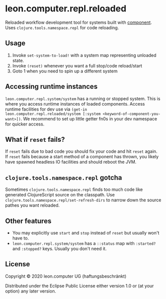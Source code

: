 # leon.computer.repl.reloaded

Reloaded workflow development tool for systems built with [component](https://github.com/stuartsierra/component).  Uses `clojure.tools.namespace.repl` for code reloading.

## Usage

1. Invoke `set-system-to-load!` with a system map representing unloaded state.
2. Invoke `(reset)` whenever you want a full stop/code reload/start
3. Goto 1 when you need to spin up a different system

## Accessing runtime instances
`leon.computer.repl.system/system` has a running or stopped system.  This is where you access runtime instances of loaded components.  Access runtime facilities for dev use via `(get-in leon.computer.repl.reloaded/system [:system <keyword-of-component-you-want>])`.  We recommend to set up little getter fn0s in your dev namespace for quicker access.

## What if `reset` fails?

If `reset` fails due to bad code you should fix your code and hit `reset` again.  If `reset` fails because a start method of a component has thrown, you likely have spawned headless IO facilities and should reboot the JVM.

## `clojure.tools.namespace.repl` gotcha

Sometimes `clojure.tools.namespace.repl` finds too much code like generated ClojureScript source on the classpath. Use `clojure.tools.namespace.repl/set-refresh-dirs` to narrow down the source pathes you want reloaded.

## Other features
- You may explicitly use `start` and `stop` instead of `reset` but usually won't have to.
- `leon.computer.repl.system/system` has a `::status` map with `:started?` and `:stopped?` keys.  Usually you don't need it.

## License

Copyright © 2020 leon.computer UG (haftungsbeschränkt)

Distributed under the Eclipse Public License either version 1.0 or (at your option) any later version.

